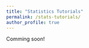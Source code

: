 ```yaml
---
title: "Statistics Tutorials"
permalink: /stats-tutorials/
author_profile: true
---
```


Comming soon!
